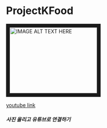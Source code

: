 # ProjectKFood


<a href="http://www.youtube.com/watch?feature=player_embedded&v=YOUTUBE_VIDEO_ID_HERE
" target="_blank"><img src="http://img.youtube.com/vi/YOUTUBE_VIDEO_ID_HERE/0.jpg" 
alt="IMAGE ALT TEXT HERE" width="240" height="180" border="10" /></a>

[youtube link](https://www.youtube.com/watch?v=eeKXQdcBqVE)

##### 사진 올리고 유튜브로 연결하기
